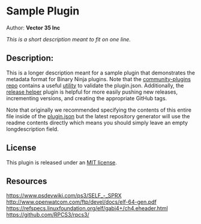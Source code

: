 # Sample Plugin
Author: **Vector 35 Inc**

_This is a short description meant to fit on one line._

## Description:
This is a longer description meant for a sample plugin that demonstrates the metadata format for Binary Ninja plugins. Note that the [community-plugins repo](https://github.com/Vector35/community-plugins) contains a useful [utility](https://github.com/Vector35/community-plugins/blob/master/generate_plugininfo.py) to validate the plugin.json. Additionally, the [release helper](https://github.com/Vector35/release_helper) plugin is helpful for more easily pushing new releases, incrementing versions, and creating the appropriate GitHub tags.

Note that originally we recommended specifying the contents of this entire file inside of the [plugin.json](./plugin.json) but the latest repository generator will use the readme contents directly which means you should simply leave an empty longdescription field. 

## License

This plugin is released under an [MIT license](./license).

## Resources

https://www.psdevwiki.com/ps3/SELF_-_SPRX
http://www.openwatcom.com/ftp/devel/docs/elf-64-gen.pdf
https://refspecs.linuxfoundation.org/elf/gabi4+/ch4.eheader.html
https://github.com/RPCS3/rpcs3/